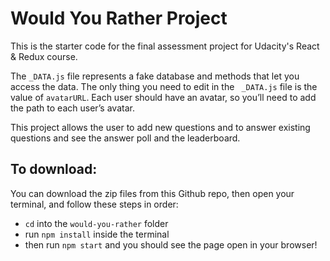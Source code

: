 # Would You Rather Project

This is the starter code for the final assessment project for Udacity's React & Redux course.

The `_DATA.js` file represents a fake database and methods that let you access the data. The only thing you need to edit in the ` _DATA.js` file is the value of `avatarURL`. Each user should have an avatar, so you’ll need to add the path to each user’s avatar.

This project allows the user to add new questions and to answer existing questions and see the answer poll and the leaderboard.

## To download:

You can download the zip files from this Github repo, then open your terminal, and follow these steps in order:

* `cd` into the `would-you-rather` folder
* run `npm install` inside the terminal
* then run `npm start` and you should see the page open in your browser!
